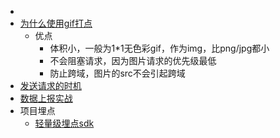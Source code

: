 -
- [为什么使用gif打点](https://juejin.cn/post/7085606479289384991)
	- 优点
		- 体积小，一般为1*1无色彩gif，作为img，比png/jpg都小
		- 不会阻塞请求，因为图片请求的优先级最低
		- 防止跨域，图片的src不会引起跨域
- [发送请求的时机](https://juejin.cn/post/6844903513613418503)
- [数据上报实战](https://juejin.cn/post/7082808016965206030#heading-3)
- 项目埋点
	- [轻量级埋点sdk](https://juejin.cn/post/7210970258369708092)